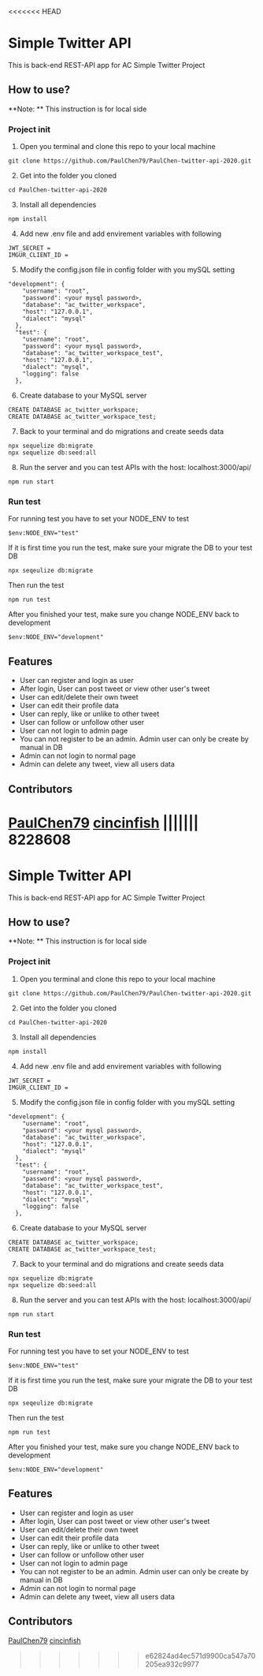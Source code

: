 <<<<<<< HEAD
# Simple Twitter API

This is back-end REST-API app for AC Simple Twitter Project

## How to use?

**Note: ** This instruction is for local side

### Project init

1. Open you terminal and clone this repo to your local machine

```
git clone https://github.com/PaulChen79/PaulChen-twitter-api-2020.git
```

2. Get into the folder you cloned

```
cd PaulChen-twitter-api-2020
```

3. Install all dependencies

```
npm install
```

4. Add new .env file and add envirement variables with following

```
JWT_SECRET =
IMGUR_CLIENT_ID =
```

5. Modify the config.json file in config folder with you mySQL setting

```
"development": {
    "username": "root",
    "password": <your mysql password>,
    "database": "ac_twitter_workspace",
    "host": "127.0.0.1",
    "dialect": "mysql"
  },
  "test": {
    "username": "root",
    "password": <your mysql password>,
    "database": "ac_twitter_workspace_test",
    "host": "127.0.0.1",
    "dialect": "mysql",
    "logging": false
  },
```

6. Create database to your MySQL server

```
CREATE DATABASE ac_twitter_workspace;
CREATE DATABASE ac_twitter_workspace_test;
```

7. Back to your terminal and do migrations and create seeds data

```
npx sequelize db:migrate
npx sequelize db:seed:all
```

8. Run the server and you can test APIs with the host: localhost:3000/api/

```
npm run start
```

### Run test

For running test you have to set your NODE_ENV to test

```
$env:NODE_ENV="test"
```

If it is first time you run the test, make sure your migrate the DB to your test DB

```
npx seqeulize db:migrate
```

Then run the test

```
npm run test
```

After you finished your test, make sure you change NODE_ENV back to development

```
$env:NODE_ENV="development"
```

## Features

- User can register and login as user
- After login, User can post tweet or view other user's tweet
- User can edit/delete their own tweet
- User can edit their profile data
- User can reply, like or unlike to other tweet
- User can follow or unfollow other user
- User can not login to admin page
- You can not register to be an admin. Admin user can only be create by manual in DB
- Admin can not login to normal page
- Admin can delete any tweet, view all users data

## Contributors

[PaulChen79](https://github.com/PaulChen79/)
[cincinfish](https://github.com/cincinfish)
||||||| 8228608
=======
# Simple Twitter API

This is back-end REST-API app for AC Simple Twitter Project

## How to use?

**Note: ** This instruction is for local side

### Project init

1. Open you terminal and clone this repo to your local machine

```
git clone https://github.com/PaulChen79/PaulChen-twitter-api-2020.git
```

2. Get into the folder you cloned

```
cd PaulChen-twitter-api-2020
```

3. Install all dependencies

```
npm install
```

4. Add new .env file and add envirement variables with following

```
JWT_SECRET =
IMGUR_CLIENT_ID =
```

5. Modify the config.json file in config folder with you mySQL setting

```
"development": {
    "username": "root",
    "password": <your mysql password>,
    "database": "ac_twitter_workspace",
    "host": "127.0.0.1",
    "dialect": "mysql"
  },
  "test": {
    "username": "root",
    "password": <your mysql password>,
    "database": "ac_twitter_workspace_test",
    "host": "127.0.0.1",
    "dialect": "mysql",
    "logging": false
  },
```

6. Create database to your MySQL server

```
CREATE DATABASE ac_twitter_workspace;
CREATE DATABASE ac_twitter_workspace_test;
```

7. Back to your terminal and do migrations and create seeds data

```
npx sequelize db:migrate
npx sequelize db:seed:all
```

8. Run the server and you can test APIs with the host: localhost:3000/api/

```
npm run start
```

### Run test

For running test you have to set your NODE_ENV to test

```
$env:NODE_ENV="test"
```

If it is first time you run the test, make sure your migrate the DB to your test DB

```
npx seqeulize db:migrate
```

Then run the test

```
npm run test
```

After you finished your test, make sure you change NODE_ENV back to development

```
$env:NODE_ENV="development"
```
## Features

- User can register and login as user
- After login, User can post tweet or view other user's tweet
- User can edit/delete their own tweet
- User can edit their profile data
- User can reply, like or unlike to other tweet
- User can follow or unfollow other user
- User can not login to admin page
- You can not register to be an admin. Admin user can only be create by manual in DB
- Admin can not login to normal page
- Admin can delete any tweet, view all users data

## Contributors

[PaulChen79](https://github.com/PaulChen79/)
[cincinfish](https://github.com/cincinfish)
>>>>>>> e62824ad4ec571d9900ca547a70205ea932c9977
